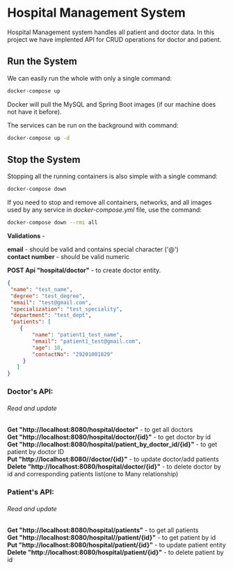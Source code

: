 # Hospital Management System

Hospital Management system handles all patient and doctor data. In this project we have implented API for CRUD operations for doctor and patient.

## Run the System
We can easily run the whole with only a single command:
```bash
docker-compose up
```

Docker will pull the MySQL and Spring Boot images (if our machine does not have it before).

The services can be run on the background with command:
```bash
docker-compose up -d
```

## Stop the System
Stopping all the running containers is also simple with a single command:
```bash
docker-compose down
```

If you need to stop and remove all containers, networks, and all images used by any service in <em>docker-compose.yml</em> file, use the command:
```bash
docker-compose down --rmi all
```
**Validations** -

**email**  - should be valid and contains special character ('@')\
**contact number** - should be valid numeric

**POST Api "hospital/doctor"** - to create doctor entity.
```json
{
 "name": "test_name",
 "degree": "test_degree",
 "email": "test@gmail.com",
 "specialization": "test_speciality",
 "department": "test_dept",
 "patients": [
    {
        "name": "patient1_test_name",
        "email": "patient1_test@gmail.com",
        "age": 10,
        "contactNo": "29201001829"
     }
   ]
}
```

### Doctor's API:
###### Read and update
**Get "http://localhost:8080/hospital/doctor"** - to get all doctors\
**Get "http://localhost:8080/hospital/doctor/{id}"** -  to get doctor by id\
**Get "http://localhost:8080/hospital/patient_by_doctor_id/{id}"** - to get patient by doctor ID\
**Put "http://localhost:8080//doctor/{id}"** - to update doctor/add patients\
**Delete "http://localhost:8080/hospital/doctor/{id}"** - to delete doctor by id and corresponding patients list(one to Many relationship)

### Patient's API:
###### Read and update
**Get "http://localhost:8080/hospital/patients"** - to get all patients\
**Get "http://localhost:8080/hospital//patient/{id}"** - to get patient by id\
**Put "http://localhost:8080/hospital/patient/{id}"**  - to update patient entity\
**Delete "http://localhost:8080/hospital/patient/{id}"** - to delete patient by id

